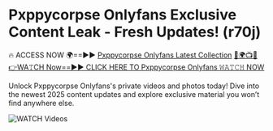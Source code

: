 # Pxppycorpse Onlyfans Exclusive Content Leak - Fresh Updates! (r70j)

🔥 ACCESS NOW 🌍==►► <a href="https://tinyurl.com/3fjeunct" rel="nofollow">Pxppycorpse Onlyfans Latest Collection</a></h3>
[🔴🌍📺📱👉WA𝚃CH Now==►► CLICK HERE TO Pxppycorpse Onlyfans 𝚆𝙰𝚃𝙲𝙷 NOW](https://tinyurl.com/3fjeunct)

Unlock Pxppycorpse Onlyfans's private videos and photos today! Dive into the newest 2025 content updates and explore exclusive material you won’t find anywhere else.


<a href="https://tinyurl.com/3fjeunct" rel="nofollow" data-target="animated-image.originalLink"><img src="https://camo.githubusercontent.com/8a4f000d20f83aca3bf7ec5f350d767afa0574a8a352519fd8cfa583a6f93a33/68747470733a2f2f692e696d6775722e636f6d2f644a486b345a712e676966" alt="WATCH Videos" data-canonical-src="https://i.imgur.com/dJHk4Zq.gif" style="max-width: 100%; display: inline-block;" data-target="animated-image.originalImage"></a>
